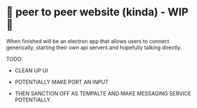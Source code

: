 # 📶 peer to peer website (kinda) - WIP 🧱

When finished will be an electron app that allows users to connect generically, starting their own api servers and hopefully talking directly.

TODO: 
- CLEAN UP UI
- POTENTIALLY MAKE PORT AN INPUT

- THEN SANCTION OFF AS TEMPALTE AND MAKE MESSAGING SERVICE POTENTIALLY.
